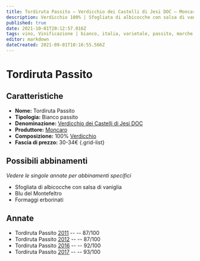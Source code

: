 ```yaml
---
title: Tordiruta Passito – Verdicchio dei Castelli di Jesi DOC – Moncaro – Marche (IT) – 30-34€ – 3★-5★
description: Verdicchio 100% | Sfogliata di albicocche con salsa di vaniglia – Blu del Montefeltro – Formaggi erborinati
published: true
date: 2021-10-01T20:12:57.016Z
tags: vino, Vinificazione | bianco, italia, varietale, passito, marche, Valutazioni | 5 stelle, verdicchio, Sfogliata di albicocche con salsa di vaniglia, Blu del Montefeltro, Formaggi erborinati, Prezzi | 30-34€
editor: markdown
dateCreated: 2021-09-01T10:16:55.566Z
---
```


# Tordiruta Passito

## Caratteristiche
- **Nome:** Tordiruta Passito
- **Tipologia:** Bianco passito
- **Denominazione:** [Verdicchio dei Castelli di Jesi DOC](/denominazioni/Italia/Marche/DOC/Verdicchio-dei-Castelli-di-Jesi)
- **Produttore:** [Moncaro](/produttori/Italia/Marche/Moncaro) 
- **Composizione:** 100% [Verdicchio](/vitigni/Italia/bacca-bianca/verdicchio)
- **Fascia di prezzo:** 30-34€
{.grid-list}



## Possibili abbinamenti
*Vedere le singole annate per abbinamenti specifici*

- Sfogliata di albicocche con salsa di vaniglia
- Blu del Montefeltro
- Formaggi erborinati

## Annate
- Tordiruta Passito [2011](/vini/Italia/Marche/Moncaro/Tordiruta-Passito/2011) -- <span class="star-3"></span> -- 87/100
- Tordiruta Passito [2012](/vini/Italia/Marche/Moncaro/Tordiruta-Passito/2012) -- <span class="star-3"></span> -- 87/100
- Tordiruta Passito [2016](/vini/Italia/Marche/Moncaro/Tordiruta-Passito/2016) -- <span class="star-5"></span> -- 92/100
- Tordiruta Passito [2017](/vini/Italia/Marche/Moncaro/Tordiruta-Passito/2017) -- <span class="star-5"></span> -- 93/100





